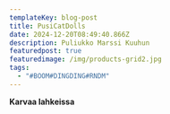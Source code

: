 ```yaml
---
templateKey: blog-post
title: PusiCatDolls
date: 2024-12-20T08:49:40.866Z
description: Puliukko Marssi Kuuhun
featuredpost: true
featuredimage: /img/products-grid2.jpg
tags:
  - "#BOOM#DINGDING#RNDM"
---
```

**Karvaa lahkeissa**